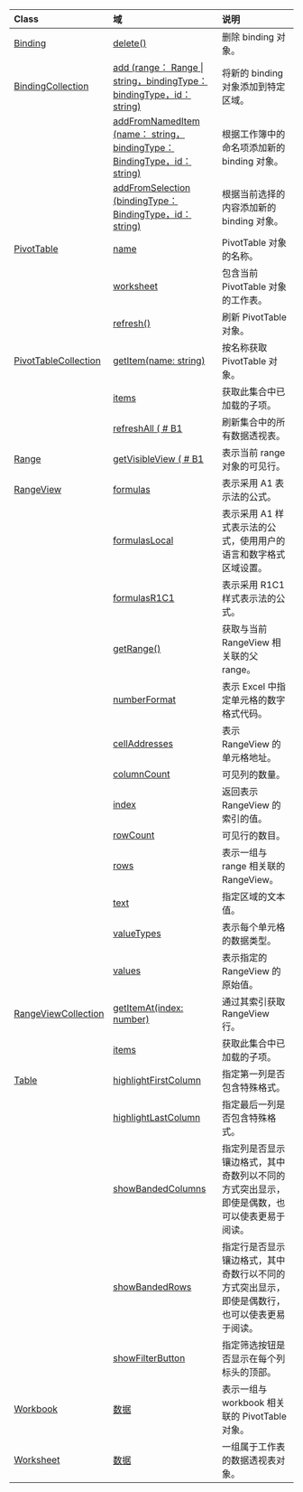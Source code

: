 | Class | 域 | 说明 |
|:---|:---|:---|
|[Binding](/javascript/api/excel/excel.binding)|[delete()](/javascript/api/excel/excel.binding#delete--)|删除 binding 对象。|
|[BindingCollection](/javascript/api/excel/excel.bindingcollection)|[add (range： Range \| string，bindingType： bindingType，id： string) ](/javascript/api/excel/excel.bindingcollection#add-range--bindingtype--id-)|将新的 binding 对象添加到特定区域。|
||[addFromNamedItem (name： string，bindingType： BindingType，id： string) ](/javascript/api/excel/excel.bindingcollection#addfromnameditem-name--bindingtype--id-)|根据工作簿中的命名项添加新的 binding 对象。|
||[addFromSelection (bindingType： BindingType，id： string) ](/javascript/api/excel/excel.bindingcollection#addfromselection-bindingtype--id-)|根据当前选择的内容添加新的 binding 对象。|
|[PivotTable](/javascript/api/excel/excel.pivottable)|[name](/javascript/api/excel/excel.pivottable#name)|PivotTable 对象的名称。|
||[worksheet](/javascript/api/excel/excel.pivottable#worksheet)|包含当前 PivotTable 对象的工作表。|
||[refresh()](/javascript/api/excel/excel.pivottable#refresh--)|刷新 PivotTable 对象。|
|[PivotTableCollection](/javascript/api/excel/excel.pivottablecollection)|[getItem(name: string)](/javascript/api/excel/excel.pivottablecollection#getitem-name-)|按名称获取 PivotTable 对象。|
||[items](/javascript/api/excel/excel.pivottablecollection#items)|获取此集合中已加载的子项。|
||[refreshAll ( # B1 ](/javascript/api/excel/excel.pivottablecollection#refreshall--)|刷新集合中的所有数据透视表。|
|[Range](/javascript/api/excel/excel.range)|[getVisibleView ( # B1 ](/javascript/api/excel/excel.range#getvisibleview--)|表示当前 range 对象的可见行。|
|[RangeView](/javascript/api/excel/excel.rangeview)|[formulas](/javascript/api/excel/excel.rangeview#formulas)|表示采用 A1 表示法的公式。|
||[formulasLocal](/javascript/api/excel/excel.rangeview#formulaslocal)|表示采用 A1 样式表示法的公式，使用用户的语言和数字格式区域设置。|
||[formulasR1C1](/javascript/api/excel/excel.rangeview#formulasr1c1)|表示采用 R1C1 样式表示法的公式。|
||[getRange()](/javascript/api/excel/excel.rangeview#getrange--)|获取与当前 RangeView 相关联的父 range。|
||[numberFormat](/javascript/api/excel/excel.rangeview#numberformat)|表示 Excel 中指定单元格的数字格式代码。|
||[cellAddresses](/javascript/api/excel/excel.rangeview#celladdresses)|表示 RangeView 的单元格地址。|
||[columnCount](/javascript/api/excel/excel.rangeview#columncount)|可见列的数量。|
||[index](/javascript/api/excel/excel.rangeview#index)|返回表示 RangeView 的索引的值。|
||[rowCount](/javascript/api/excel/excel.rangeview#rowcount)|可见行的数目。|
||[rows](/javascript/api/excel/excel.rangeview#rows)|表示一组与 range 相关联的 RangeView。|
||[text](/javascript/api/excel/excel.rangeview#text)|指定区域的文本值。|
||[valueTypes](/javascript/api/excel/excel.rangeview#valuetypes)|表示每个单元格的数据类型。|
||[values](/javascript/api/excel/excel.rangeview#values)|表示指定的 RangeView 的原始值。|
|[RangeViewCollection](/javascript/api/excel/excel.rangeviewcollection)|[getItemAt(index: number)](/javascript/api/excel/excel.rangeviewcollection#getitemat-index-)|通过其索引获取 RangeView 行。|
||[items](/javascript/api/excel/excel.rangeviewcollection#items)|获取此集合中已加载的子项。|
|[Table](/javascript/api/excel/excel.table)|[highlightFirstColumn](/javascript/api/excel/excel.table#highlightfirstcolumn)|指定第一列是否包含特殊格式。|
||[highlightLastColumn](/javascript/api/excel/excel.table#highlightlastcolumn)|指定最后一列是否包含特殊格式。|
||[showBandedColumns](/javascript/api/excel/excel.table#showbandedcolumns)|指定列是否显示镶边格式，其中奇数列以不同的方式突出显示，即使是偶数，也可以使表更易于阅读。|
||[showBandedRows](/javascript/api/excel/excel.table#showbandedrows)|指定行是否显示镶边格式，其中奇数行以不同的方式突出显示，即使是偶数行，也可以使表更易于阅读。|
||[showFilterButton](/javascript/api/excel/excel.table#showfilterbutton)|指定筛选按钮是否显示在每个列标头的顶部。|
|[Workbook](/javascript/api/excel/excel.workbook)|[数据](/javascript/api/excel/excel.workbook#pivottables)|表示一组与 workbook 相关联的 PivotTable 对象。|
|[Worksheet](/javascript/api/excel/excel.worksheet)|[数据](/javascript/api/excel/excel.worksheet#pivottables)|一组属于工作表的数据透视表对象。|
